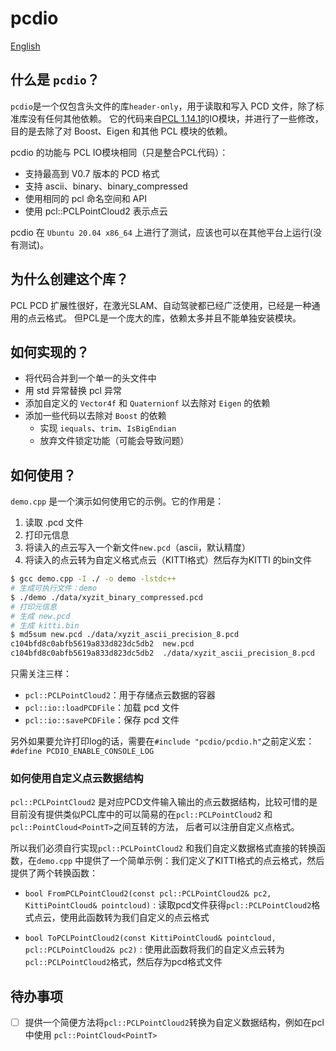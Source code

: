 # pcdio

[English](./README.md)

## 什么是 `pcdio`？
`pcdio`是一个仅包含头文件的库`header-only`，用于读取和写入 PCD 文件，除了标准库没有任何其他依赖。
它的代码来自[PCL 1.14.1](https://github.com/PointCloudLibrary/pcl/commit/b0b25194f214112e3eb3db876f33960fd85f5794)的IO模块，并进行了一些修改，目的是去除了对 Boost、Eigen 和其他 PCL 模块的依赖。

pcdio 的功能与 PCL IO模块相同（只是整合PCL代码）：
- 支持最高到 V0.7 版本的 PCD 格式
- 支持 ascii、binary、binary_compressed
- 使用相同的 pcl 命名空间和 API
- 使用 pcl::PCLPointCloud2 表示点云

pcdio 在 `Ubuntu 20.04 x86_64` 上进行了测试，应该也可以在其他平台上运行(没有测试)。

## 为什么创建这个库？
PCL PCD 扩展性很好，在激光SLAM、自动驾驶都已经广泛使用，已经是一种通用的点云格式。
但PCL是一个庞大的库，依赖太多并且不能单独安装模块。

## 如何实现的？
- 将代码合并到一个单一的头文件中
- 用 std 异常替换 pcl 异常
- 添加自定义的 `Vector4f` 和 `Quaternionf` 以去除对 `Eigen` 的依赖
- 添加一些代码以去除对 `Boost` 的依赖
  - 实现 `iequals`、`trim`、`IsBigEndian`
  - 放弃文件锁定功能（可能会导致问题）

## 如何使用？
`demo.cpp` 是一个演示如何使用它的示例。它的作用是：

1. 读取 .pcd 文件
2. 打印元信息
3. 将读入的点云写入一个新文件`new.pcd`（ascii，默认精度）
4. 将读入的点云转为自定义格式点云（KITTI格式）然后存为KITTI 的bin文件

```bash
$ gcc demo.cpp -I ./ -o demo -lstdc++
# 生成可执行文件：demo
$ ./demo ./data/xyzit_binary_compressed.pcd 
# 打印元信息
# 生成 new.pcd 
# 生成 kitti.bin
$ md5sum new.pcd ./data/xyzit_ascii_precision_8.pcd 
c104bfd8c0abfb5619a833d823dc5db2  new.pcd
c104bfd8c0abfb5619a833d823dc5db2  ./data/xyzit_ascii_precision_8.pcd
```
只需关注三样：
- `pcl::PCLPointCloud2`：用于存储点云数据的容器
- `pcl::io::loadPCDFile`：加载 pcd 文件
- `pcl::io::savePCDFile`：保存 pcd 文件

另外如果要允许打印log的话，需要在`#include "pcdio/pcdio.h"`之前定义宏：`#define PCDIO_ENABLE_CONSOLE_LOG`



### 如何使用自定义点云数据结构

`pcl::PCLPointCloud2` 是对应PCD文件输入输出的点云数据结构，比较可惜的是目前没有提供类似PCL库中的可以简易的在`pcl::PCLPointCloud2` 和 `pcl::PointCloud<PointT>`之间互转的方法， 后者可以注册自定义点格式。

所以我们必须自行实现`pcl::PCLPointCloud2` 和我们自定义数据格式直接的转换函数，在`demo.cpp` 中提供了一个简单示例：我们定义了KITTI格式的点云格式，然后提供了两个转换函数：

- `bool FromPCLPointCloud2(const pcl::PCLPointCloud2& pc2, KittiPointCloud& pointcloud)` : 读取pcd文件获得`pcl::PCLPointCloud2`格式点云，使用此函数转为我们自定义的点云格式

- `bool ToPCLPointCloud2(const KittiPointCloud& pointcloud, pcl::PCLPointCloud2& pc2)` : 使用此函数将我们的自定义点云转为`pcl::PCLPointCloud2`格式，然后存为pcd格式文件




## 待办事项
- [ ] 提供一个简便方法将`pcl::PCLPointCloud2`转换为自定义数据结构，例如在pcl中使用 `pcl::PointCloud<PointT>`
